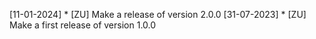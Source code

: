 [11-01-2024]
	* [ZU] Make a release of version 2.0.0
[31-07-2023]
	* [ZU] Make a first release of version 1.0.0
